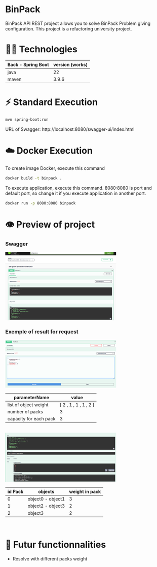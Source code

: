 # BinPack

BinPack API REST project allows you to solve BinPack Problem giving configuration. This project is a refactoring university project.

# 👩‍💻 Technologies

| Back - Spring Boot | version (works) | 
| --- | --- |
| java | 22 |
| maven| 3.9.6 |

# ⚡️ Standard Execution

```bash
mvn spring-boot:run
```

URL of Swagger: http://localhost:8080/swagger-ui/index.html

# ☁️ Docker Execution

To create image Docker, execute this command

```bash
docker build -t binpack .  
```

To execute application, execute this command. 8080:8080 is port and default port, so change it if you execute application in another port.

```bash
docker run -p 8080:8080 binpack
```

# 👁️ Preview of project

### Swagger

<img src="public/swagger.png" width="350"/>

### Exemple of result for request

<img src="public/request.png" width="350"/>

<br>

| parameterName | value |
| --- | --- |
| list of object weight | [ 2 , 1 , 1 , 1 , 2 ] |
| number of packs | 3 |
| capacity for each pack | 3 |
<br>

<img src="public/response.png" width="350"/>

<br>

| id Pack | objects | weight in pack | 
| --- | --- | --- |
| 0 | object0 - object1 | 3 |
| 1 | object2 - object3 | 2 |
| 2 | object3 | 2 |

<br>

# 🔭 Futur functionnalities 

- Resolve with different packs weight